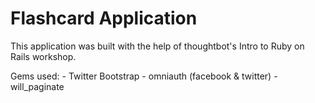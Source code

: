 Flashcard Application
================

This application was built with the help of thoughtbot's Intro to Ruby on Rails workshop.

Gems used:
	- Twitter Bootstrap
	- omniauth (facebook & twitter)
	- will_paginate